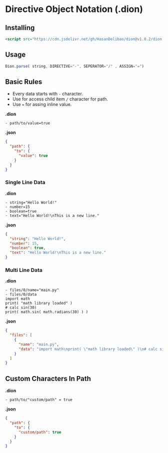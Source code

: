 # Directive Object Notation (.dion)
## Installing

```html
<script src="https://cdn.jsdelivr.net/gh/HasanDelibas/dion@v1.0.2/dion.js"></script>
```

## Usage
```js
Dion.parse( string, DIRECTIVE="-", SEPERATOR="/" , ASSIGN="=")
```

## Basic Rules
* Every data starts with `-` character.
* Use for access child item ``/`` character for path.
* Use ``=`` for assing inline value.

**.dion**
```
- path/to/value=true
```
**.json**
```json
{
  "path": {
    "to": {
      "value": true
    }
  }
}
```

### Single Line Data

**.dion**
```
- string="Hello World!"
- number=15
- boolean=true
- text="Hello World!\nThis is a new line."
```
**.json**
```json
{
  "string": "Hello World!",
  "number": 15,
  "boolean": true,
  "text": "Hello World!\nThis is a new line."
}
```

### Multi Line Data
**.dion**
```
- files/0/name="main.py"
- files/0/data
import math
print( "math library loaded" )
# calc sin(30)
print( math.sin( math.radians(30) ) )
```
**.json**
```json
{
  "files": [
    {
      "name": "main.py",
      "data": "import math\nprint( \"math library loaded\" )\n# calc sin(30)\nprint( math.sin( math.radians(30) ) )"
    }
  ]
}
```

## Custom Characters In Path
**.dion**
```
- path/to/"custom/path" = true
```
**.json**
```json
{
  "path": {
    "to": {
      "custom/path": true
    }
  }
}
```
